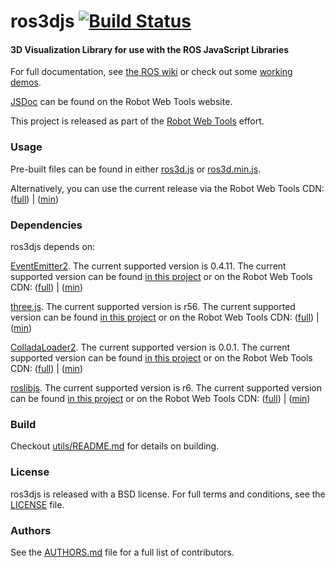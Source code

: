 ros3djs [![Build Status](https://api.travis-ci.org/RobotWebTools/ros3djs.png)](https://travis-ci.org/RobotWebTools/ros3djs)
=======

#### 3D Visualization Library for use with the ROS JavaScript Libraries
For full documentation, see [the ROS wiki](http://ros.org/wiki/ros3djs) or check out some [working demos](http://robotwebtools.org/).

[JSDoc](http://robotwebtools.org/jsdoc/ros3djs/current/) can be found on the Robot Web Tools website.

This project is released as part of the [Robot Web Tools](http://robotwebtools.org/) effort.

### Usage
Pre-built files can be found in either [ros3d.js](build/ros3d.js) or [ros3d.min.js](build/ros3d.min.js).

Alternatively, you can use the current release via the Robot Web Tools CDN: ([full](http://cdn.robotwebtools.org/ros3djs/current/ros3d.js)) | ([min](http://cdn.robotwebtools.org/ros3djs/current/ros3d.min.js))

### Dependencies
ros3djs depends on:

[EventEmitter2](https://github.com/hij1nx/EventEmitter2). The current supported version is 0.4.11. The current supported version can be found [in this project](include/EventEmitter2/eventemitter2.js) or on the Robot Web Tools CDN: ([full](http://cdn.robotwebtools.org/EventEmitter2/0.4.11/eventemitter2.js)) | ([min](http://cdn.robotwebtools.org/EventEmitter2/0.4.11/eventemitter2.min.js))

[three.js](https://github.com/mrdoob/three.js/). The current supported version is r56. The current supported version can be found [in this project](include/threejs/three.js) or on the Robot Web Tools CDN: ([full](http://cdn.robotwebtools.org/threejs/r56/three.js)) | ([min](http://cdn.robotwebtools.org/threejs/r56/three.min.js))

[ColladaLoader2](https://github.com/crobi/ColladaAnimationCompress). The current supported version is 0.0.1. The current supported version can be found [in this project](include/ColladaAnimationCompress/ColladaLoader2.js) or on the Robot Web Tools CDN: ([full](http://cdn.robotwebtools.org/ColladaAnimationCompress/0.0.1/ColladaLoader2.js)) | ([min](http://cdn.robotwebtools.org/ColladaAnimationCompress/0.0.1/ColladaLoader2.min.js))

[roslibjs](https://github.com/RobotWebTools/roslibjs). The current supported version is r6. The current supported version can be found [in this project](include/roslibjs/roslib.js) or on the Robot Web Tools CDN: ([full](http://cdn.robotwebtools.org/roslibjs/r5/roslib.js)) | ([min](http://cdn.robotwebtools.org/roslibjs/r5/roslib.min.js))

### Build
Checkout [utils/README.md](utils/README.md) for details on building.

### License
ros3djs is released with a BSD license. For full terms and conditions, see the [LICENSE](LICENSE) file.

### Authors
See the [AUTHORS.md](AUTHORS.md) file for a full list of contributors.
